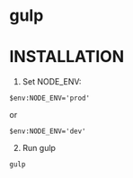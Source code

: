 # gulp

# INSTALLATION

1. Set NODE_ENV:
```alias
$env:NODE_ENV='prod'
```
or
```alias
$env:NODE_ENV='dev'
```
2. Run gulp
```alias
gulp
```
